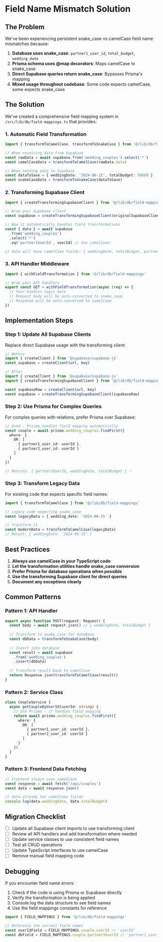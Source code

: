 # Field Name Mismatch Solution

## The Problem

We've been experiencing persistent snake_case vs camelCase field name mismatches because:

1. **Database uses snake_case**: `partner1_user_id`, `total_budget`, `wedding_date`
2. **Prisma schema uses @map decorators**: Maps camelCase to snake_case
3. **Direct Supabase queries return snake_case**: Bypasses Prisma's mapping
4. **Mixed usage throughout codebase**: Some code expects camelCase, some expects snake_case

## The Solution

We've created a comprehensive field mapping system in `/src/lib/db/field-mappings.ts` that provides:

### 1. Automatic Field Transformation

```typescript
import { transformToCamelCase, transformToSnakeCase } from '@/lib/db/field-mappings'

// When receiving data from Supabase
const rawData = await supabase.from('wedding_couples').select('*')
const camelCaseData = transformToCamelCase(rawData.data)

// When sending data to Supabase
const dataToSave = { weddingDate: '2024-06-15', totalBudget: 50000 }
const snakeCaseData = transformToSnakeCase(dataToSave)
```

### 2. Transforming Supabase Client

```typescript
import { createTransformingSupabaseClient } from '@/lib/db/field-mappings'

// Wrap your Supabase client
const supabase = createTransformingSupabaseClient(originalSupabaseClient)

// Now it automatically handles field transformations
const { data } = await supabase
  .from('wedding_couples')
  .select('*')
  .eq('partner1UserId', userId) // Use camelCase!

// data will have camelCase fields: { weddingDate, totalBudget, partner1Name }
```

### 3. API Handler Middleware

```typescript
import { withFieldTransformation } from '@/lib/db/field-mappings'

// Wrap your API handlers
export const GET = withFieldTransformation(async (req) => {
  // Your handler logic here
  // Request body will be auto-converted to snake_case
  // Response will be auto-converted to camelCase
})
```

## Implementation Steps

### Step 1: Update All Supabase Clients

Replace direct Supabase usage with the transforming client:

```typescript
// Before
import { createClient } from '@supabase/supabase-js'
const supabase = createClient(url, key)

// After
import { createClient } from '@supabase/supabase-js'
import { createTransformingSupabaseClient } from '@/lib/db/field-mappings'

const supabaseRaw = createClient(url, key)
const supabase = createTransformingSupabaseClient(supabaseRaw)
```

### Step 2: Use Prisma for Complex Queries

For complex queries with relations, prefer Prisma over Supabase:

```typescript
// Good - Prisma handles field mapping automatically
const couple = await prisma.wedding_couples.findFirst({
  where: {
    OR: [
      { partner1_user_id: userId },
      { partner2_user_id: userId }
    ]
  }
})

// Returns: { partner1UserId, weddingDate, totalBudget } ✅
```

### Step 3: Transform Legacy Data

For existing code that expects specific field names:

```typescript
import { transformToCamelCase } from '@/lib/db/field-mappings'

// Legacy code expecting snake_case
const legacyData = { wedding_date: '2024-06-15' }

// Transform it
const modernData = transformToCamelCase(legacyData)
// Result: { weddingDate: '2024-06-15' }
```

## Best Practices

1. **Always use camelCase in your TypeScript code**
2. **Let the transformation utilities handle snake_case conversion**
3. **Prefer Prisma for database operations when possible**
4. **Use the transforming Supabase client for direct queries**
5. **Document any exceptions clearly**

## Common Patterns

### Pattern 1: API Handler

```typescript
export async function POST(request: Request) {
  const body = await request.json() // { weddingDate, totalBudget }
  
  // Transform to snake_case for database
  const dbData = transformToSnakeCase(body)
  
  // Insert into database
  const result = await supabase
    .from('wedding_couples')
    .insert(dbData)
  
  // Transform result back to camelCase
  return Response.json(transformToCamelCase(result))
}
```

### Pattern 2: Service Class

```typescript
class CoupleService {
  async getCoupleByUserId(userId: string) {
    // Use Prisma - it handles field mapping
    return await prisma.wedding_couples.findFirst({
      where: {
        OR: [
          { partner1_user_id: userId },
          { partner2_user_id: userId }
        ]
      }
    })
  }
}
```

### Pattern 3: Frontend Data Fetching

```typescript
// Frontend always uses camelCase
const response = await fetch('/api/couples')
const data = await response.json()

// data already has camelCase fields
console.log(data.weddingDate, data.totalBudget)
```

## Migration Checklist

- [ ] Update all Supabase client imports to use transforming client
- [ ] Review all API handlers and add transformation where needed
- [ ] Update service classes to use consistent field names
- [ ] Test all CRUD operations
- [ ] Update TypeScript interfaces to use camelCase
- [ ] Remove manual field mapping code

## Debugging

If you encounter field name errors:

1. Check if the code is using Prisma or Supabase directly
2. Verify the transformation is being applied
3. Console.log the data structure to see field names
4. Use the field mappings constants for reference

```typescript
import { FIELD_MAPPINGS } from '@/lib/db/field-mappings'

// Reference the correct field names
const userIdField = FIELD_MAPPINGS.couple.userId // 'userId'
const dbField = FIELD_MAPPINGS.couple.partner1UserId // 'partner1_user_id'
```
